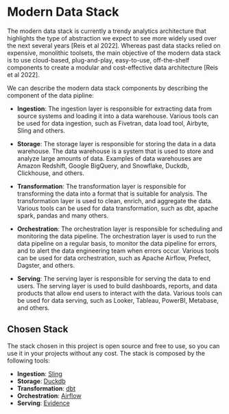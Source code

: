# Modern Data Stack

The modern data stack is currently a trendy analytics architecture that highlights the type of abstraction we expect to see more widely used over the next several years [Reis et al 2022]. Whereas past data stacks relied on expensive, monolithic toolsets, the main objective of the modern data stack is to use cloud-based, plug-and-play, easy-to-use, off-the-shelf components to create a modular and cost-effective data architecture [Reis et al 2022].

We can describe the modern data stack components by describing the component of the data pipline:

- **Ingestion**: The ingestion layer is responsible for extracting data from source systems and loading it into a data warehouse. Various tools can be used for data ingestion, such as Fivetran, data load tool, Airbyte, Sling and others.

- **Storage**: The storage layer is responsible for storing the data in a data warehouse. The data warehouse is a system that is used to store and analyze large amounts of data. Examples of data warehouses are Amazon Redshift, Google BigQuery, and Snowflake, Duckdb, Clickhouse, and others.

- **Transformation**: The transformation layer is responsible for transforming the data into a format that is suitable for analysis. The transformation layer is used to clean, enrich, and aggregate the data. Various tools can be used for data transformation, such as dbt, apache spark, pandas and many others.

- **Orchestration**: The orchestration layer is responsible for scheduling and monitoring the data pipeline. The orchestration layer is used to run the data pipeline on a regular basis, to monitor the data pipeline for errors, and to alert the data engineering team when errors occur. Various tools can be used for data orchestration, such as Apache Airflow, Prefect, Dagster, and others.

- **Serving**: The serving layer is responsible for serving the data to end users. The serving layer is used to build dashboards, reports, and data products that allow end users to interact with the data. Various tools can be used for data serving, such as Looker, Tableau, PowerBI, Metabase, and others.

## Chosen Stack

The stack chosen in this project is open source and free to use, so you can use it in your projects without any cost. The stack is composed by the following tools:

- **Ingestion**: [Sling](https://slingdata.io/)
- **Storage**: [Duckdb](https://duckdb.org/)
- **Transformation**: [dbt](https://www.getdbt.com/)
- **Orchestration**: [Airflow](https://airflow.apache.org/)
- **Serving**: [Evidence](https://evidence.dev/)
